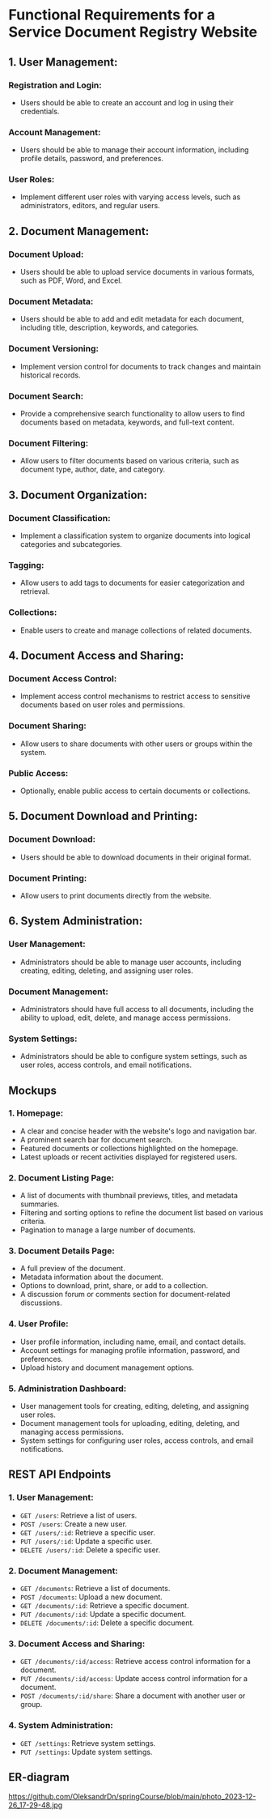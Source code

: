 # Functional Requirements for a Service Document Registry Website

## 1. User Management:

### Registration and Login:
- Users should be able to create an account and log in using their credentials.

### Account Management:
- Users should be able to manage their account information, including profile details, password, and preferences.

### User Roles:
- Implement different user roles with varying access levels, such as administrators, editors, and regular users.

## 2. Document Management:

### Document Upload:
- Users should be able to upload service documents in various formats, such as PDF, Word, and Excel.

### Document Metadata:
- Users should be able to add and edit metadata for each document, including title, description, keywords, and categories.

### Document Versioning:
- Implement version control for documents to track changes and maintain historical records.

### Document Search:
- Provide a comprehensive search functionality to allow users to find documents based on metadata, keywords, and full-text content.

### Document Filtering:
- Allow users to filter documents based on various criteria, such as document type, author, date, and category.

## 3. Document Organization:

### Document Classification:
- Implement a classification system to organize documents into logical categories and subcategories.

### Tagging:
- Allow users to add tags to documents for easier categorization and retrieval.

### Collections:
- Enable users to create and manage collections of related documents.

## 4. Document Access and Sharing:

### Document Access Control:
- Implement access control mechanisms to restrict access to sensitive documents based on user roles and permissions.

### Document Sharing:
- Allow users to share documents with other users or groups within the system.

### Public Access:
- Optionally, enable public access to certain documents or collections.

## 5. Document Download and Printing:

### Document Download:
- Users should be able to download documents in their original format.

### Document Printing:
- Allow users to print documents directly from the website.

## 6. System Administration:

### User Management:
- Administrators should be able to manage user accounts, including creating, editing, deleting, and assigning user roles.

### Document Management:
- Administrators should have full access to all documents, including the ability to upload, edit, delete, and manage access permissions.

### System Settings:
- Administrators should be able to configure system settings, such as user roles, access controls, and email notifications.

## Mockups

### 1. Homepage:
- A clear and concise header with the website's logo and navigation bar.
- A prominent search bar for document search.
- Featured documents or collections highlighted on the homepage.
- Latest uploads or recent activities displayed for registered users.

### 2. Document Listing Page:
- A list of documents with thumbnail previews, titles, and metadata summaries.
- Filtering and sorting options to refine the document list based on various criteria.
- Pagination to manage a large number of documents.

### 3. Document Details Page:
- A full preview of the document.
- Metadata information about the document.
- Options to download, print, share, or add to a collection.
- A discussion forum or comments section for document-related discussions.

### 4. User Profile:
- User profile information, including name, email, and contact details.
- Account settings for managing profile information, password, and preferences.
- Upload history and document management options.

### 5. Administration Dashboard:
- User management tools for creating, editing, deleting, and assigning user roles.
- Document management tools for uploading, editing, deleting, and managing access permissions.
- System settings for configuring user roles, access controls, and email notifications.

## REST API Endpoints

### 1. User Management:

- `GET /users`: Retrieve a list of users.
- `POST /users`: Create a new user.
- `GET /users/:id`: Retrieve a specific user.
- `PUT /users/:id`: Update a specific user.
- `DELETE /users/:id`: Delete a specific user.

### 2. Document Management:

- `GET /documents`: Retrieve a list of documents.
- `POST /documents`: Upload a new document.
- `GET /documents/:id`: Retrieve a specific document.
- `PUT /documents/:id`: Update a specific document.
- `DELETE /documents/:id`: Delete a specific document.

### 3. Document Access and Sharing:

- `GET /documents/:id/access`: Retrieve access control information for a document.
- `PUT /documents/:id/access`: Update access control information for a document.
- `POST /documents/:id/share`: Share a document with another user or group.



### 4. System Administration:

- `GET /settings`: Retrieve system settings.
- `PUT /settings`: Update system settings.

## ER-diagram
https://github.com/OleksandrDn/springCourse/blob/main/photo_2023-12-26_17-29-48.jpg
